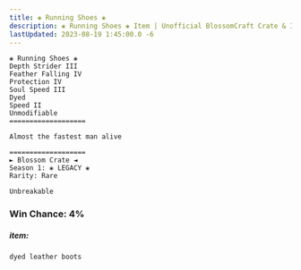 ```yaml
---
title: ❀ Running Shoes ❀
description: ❀ Running Shoes ❀ Item | Unofficial BlossomCraft Crate & Item Documentation
lastUpdated: 2023-08-19 1:45:00.0 -6
---
```

```
❀ Running Shoes ❀
Depth Strider III
Feather Falling IV
Protection IV
Soul Speed III
Dyed
Speed II
Unmodifiable
===================

Almost the fastest man alive

===================
► Blossom Crate ◄
Season 1: ❀ LEGACY ❀
Rarity: Rare

Unbreakable
```
### Win Chance: 4%

##### item:
`dyed leather boots`
